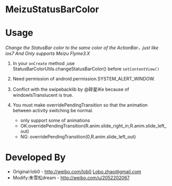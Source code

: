 MeizuStatusBarColor
==========================

Usage
=====

*Change the StatusBar color to the same color of the ActionBar，just like ios7*
*And Only supports Meizu Flyme3.X*
  1. In your `onCreate` method ,use StatusBarColorUtils.changeStatusBarColor()
        before `setContentView()`
        
  2. Need permission of android.permission.SYSTEM_ALERT_WINDOW.
    
  3. Conflict with the swipebacklib by @碎星iKe because of windowIsTranslucent is true.

  4. You must make overridePendingTransition so that the animation between activity switching be normal.
  	 *  only support some of animations
	 *  OK:overridePendingTransition(R.anim.slide_right_in,R.anim.slide_left_out) 
	 *  NG: overridePendingTransition(0,R.anim.slide_left_out)


Developed By
============
 * Original:lob0 - <http://weibo.com/lob0> <Lobo.zhao@gmail.com>
 * Modify:朱雪松dream - <http://weibo.com/u/2052202067>